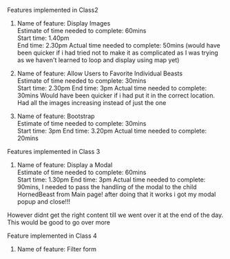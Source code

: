Features implemented in Class2
1. Name of feature: Display Images   
Estimate of time needed to complete: 60mins   
Start time: 1.40pm  
End time:   2.30pm
Actual time needed to complete:  50mins (would have been quicker if i had tried not to make it as complicated as I was trying as we haven't learned to loop and display using map yet)

2. Name of feature: Allow Users to Favorite Individual Beasts   
Estimate of time needed to complete: 30mins   
Start time: 2.30pm
End time:  3pm
Actual time needed to complete: 30mins Would have been quicker if i had put it in the correct location. Had all the images increasing instead of just the one

3. Name of feature: Bootstrap   
Estimate of time needed to complete: 30mins   
Start time: 3pm
End time: 3.20pm
Actual time needed to complete:  20mins

Features implemented in Class 3   
1.  Name of feature: Display a Modal   
Estimate of time needed to complete: 60mins   
Start time: 1.30pm
End time: 3pm
Actual time needed to complete:  90mins, I needed to pass the handling of the modal to the child HornedBeast from Main page! after doing that it works i got my modal popup and close!!!

However didnt get the right content till we went over it at the end of the day. This would be good to go over more

Feature implemented in Class 4
1. Name of feature: Filter form